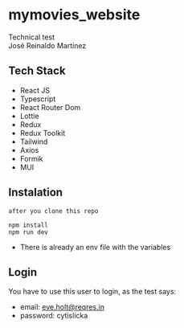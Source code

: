 # mymovies_website
Technical test  
José Reinaldo Martínez

## Tech Stack  
- React JS
- Typescript
- React Router Dom
- Lottie
- Redux
- Redux Toolkit
- Tailwind
- Axios
- Formik  
- MUI

## Instalation
```
after you clone this repo  
  
npm install  
npm run dev
```  
- There is already an env file with the variables

## Login  

You have to use this user to login, as the test says:  

- email: eve.holt@reqres.in  
- password: cytislicka

